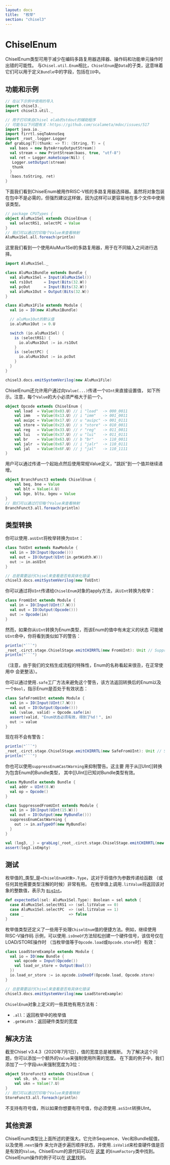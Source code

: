 ```yaml
---
layout: docs
title:  "枚举"
section: "chisel3"
---
```


# ChiselEnum

ChiselEnum类型可用于减少在编码多路复用器选择器、操作码和功能单元操作时出错的可能性。
与`Chisel.util.Enum`相比，`ChiselEnum`是`Data`的子类，这意味着它们可以用于定义`Bundle`中的字段，包括在`IO`中。

## 功能和示例

```scala mdoc
// 在以下示例中使用的导入
import chisel3._
import chisel3.util._
```

```scala mdoc:invisible
// 用于打印来自Chisel elab的stdout的辅助程序
// 可能与以下问题有关：https://github.com/scalameta/mdoc/issues/517
import java.io._
import firrtl.seqToAnnoSeq
import _root_.logger.Logger
def grabLog[T](thunk: => T): (String, T) = {
  val baos = new ByteArrayOutputStream()
  val stream = new PrintStream(baos, true, "utf-8")
  val ret = Logger.makeScope(Nil) {
   Logger.setOutput(stream)
   thunk
  }
  (baos.toString, ret)
}
```

下面我们看到ChiselEnum被用作RISC-V核的多路复用器选择器。虽然将对象包装在包中不是必需的，但强烈建议这样做，因为这样可以更容易地在多个文件中使用该类型。

```scala mdoc
// package CPUTypes {
object AluMux1Sel extends ChiselEnum {
  val selectRS1, selectPC = Value
}
// 我们可以通过打印每个Value来查看映射
AluMux1Sel.all.foreach(println)
```

这里我们看到一个使用AluMux1Sel的多路复用器，用于在不同输入之间进行选择。

```scala mdoc
import AluMux1Sel._

class AluMux1Bundle extends Bundle {
  val aluMux1Sel = Input(AluMux1Sel())
  val rs1Out     = Input(Bits(32.W))
  val pcOut      = Input(Bits(32.W))
  val aluMux1Out = Output(Bits(32.W))
}

class AluMux1File extends Module {
  val io = IO(new AluMux1Bundle)

  // aluMux1Out的默认值
  io.aluMux1Out := 0.U

  switch (io.aluMux1Sel) {
    is (selectRS1) {
      io.aluMux1Out := io.rs1Out
    }
    is (selectPC) {
      io.aluMux1Out := io.pcOut
    }
  }
}
```

```scala mdoc:verilog
chisel3.docs.emitSystemVerilog(new AluMux1File)
```

ChiselEnum还允许用户通过向`Value(...)`传递一个`UInt`来直接设置值，
如下所示。注意，每个`Value`的大小必须严格大于前一个。

```scala mdoc
object Opcode extends ChiselEnum {
    val load  = Value(0x03.U) // i "load"  -> 000_0011
    val imm   = Value(0x13.U) // i "imm"   -> 001_0011
    val auipc = Value(0x17.U) // u "auipc" -> 001_0111
    val store = Value(0x23.U) // s "store" -> 010_0011
    val reg   = Value(0x33.U) // r "reg"   -> 011_0011
    val lui   = Value(0x37.U) // u "lui"   -> 011_0111
    val br    = Value(0x63.U) // b "br"    -> 110_0011
    val jalr  = Value(0x67.U) // i "jalr"  -> 110_0111
    val jal   = Value(0x6F.U) // j "jal"   -> 110_1111
}
```

用户可以通过传递一个起始点然后使用常规Value定义，"跳跃"到一个值并继续递增。

```scala mdoc
object BranchFunct3 extends ChiselEnum {
    val beq, bne = Value
    val blt = Value(4.U)
    val bge, bltu, bgeu = Value
}
// 我们可以通过打印每个Value来查看映射
BranchFunct3.all.foreach(println)
```

## 类型转换

你可以使用`.asUInt`将枚举转换为`UInt`：

```scala mdoc
class ToUInt extends RawModule {
  val in = IO(Input(Opcode()))
  val out = IO(Output(UInt(in.getWidth.W)))
  out := in.asUInt
}
```

```scala mdoc:invisible
// 总是需要运行Chisel来查看是否有具体化错误
chisel3.docs.emitSystemVerilog(new ToUInt)
```

你可以通过将`UInt`传递给`ChiselEnum`对象的apply方法，从`UInt`转换为枚举：

```scala mdoc
class FromUInt extends Module {
  val in = IO(Input(UInt(7.W)))
  val out = IO(Output(Opcode()))
  out := Opcode(in)
}
```

然而，如果你从`UInt`转换为Enum类型，而该Enum的值中有未定义的状态
可能被`UInt`命中，你将看到类似如下的警告：

```scala mdoc:passthrough
println("```")
_root_.circt.stage.ChiselStage.emitCHIRRTL(new FromUInt): Unit // Suppress String output
println("```")
```

（注意，由于我们的文档生成流程的特殊性，Enum的名称看起来很丑，在正常使用中
会更整洁）。

你可以通过使用`.safe`工厂方法来避免这个警告，该方法返回转换后的Enum以及
一个`Bool`，指示Enum是否处于有效状态：

```scala mdoc
class SafeFromUInt extends Module {
  val in = IO(Input(UInt(7.W)))
  val out = IO(Output(Opcode()))
  val (value, valid) = Opcode.safe(in)
  assert(valid, "Enum状态必须有效，得到了%d！", in)
  out := value
}
```

现在将不会有警告：

```scala mdoc:passthrough
println("```")
_root_.circt.stage.ChiselStage.emitCHIRRTL(new SafeFromUInt): Unit // Suppress String output
println("```")
```

你也可以使用`suppressEnumCastWarning`来抑制警告。这主要
用于从[[UInt]]转换为包含Enum的Bundle类型，
其中[[UInt]]已知对Bundle类型有效。

```scala mdoc
class MyBundle extends Bundle {
  val addr = UInt(8.W)
  val op = Opcode()
}

class SuppressedFromUInt extends Module {
  val in = IO(Input(UInt(15.W)))
  val out = IO(Output(new MyBundle()))
  suppressEnumCastWarning {
    out := in.asTypeOf(new MyBundle)
  }
}
```

```scala mdoc:invisible
val (log3, _) = grabLog(_root_.circt.stage.ChiselStage.emitCHIRRTL(new SuppressedFromUInt))
assert(log3.isEmpty)
```

## 测试

枚举值的_类型_是`<ChiselEnum对象>.Type`，这对于将值作为参数传递给函数
（或任何其他需要类型注解的时候）非常有用。
在枚举值上调用`.litValue`将返回该对象的整数值，表示为
[`BigInt`](https://www.scala-lang.org/api/2.12.13/scala/math/BigInt.html)。

```scala mdoc
def expectedSel(sel: AluMux1Sel.Type): Boolean = sel match {
  case AluMux1Sel.selectRS1 => (sel.litValue == 0)
  case AluMux1Sel.selectPC  => (sel.litValue == 1)
  case _                    => false
}
```

枚举值类型还定义了一些用于处理`ChiselEnum`值的便捷方法。例如，继续使用RISC-V操作码
示例，可以使用`.isOneOf`方法轻松创建一个硬件信号，该信号仅在LOAD/STORE操作时
（当枚举值等于`Opcode.load`或`Opcode.store`时）有效：

```scala mdoc
class LoadStoreExample extends Module {
  val io = IO(new Bundle {
    val opcode = Input(Opcode())
    val load_or_store = Output(Bool())
  })
  io.load_or_store := io.opcode.isOneOf(Opcode.load, Opcode.store)
}
```

```scala mdoc:invisible
// 总是需要运行Chisel来查看是否有具体化错误
chisel3.docs.emitSystemVerilog(new LoadStoreExample)
```

`ChiselEnum`对象上定义的一些其他有用方法有：

* `.all`：返回枚举中的枚举值
* `.getWidth`：返回硬件类型的宽度

## 解决方法

截至Chisel v3.4.3（2020年7月1日），值的宽度总是被推断。
为了解决这个问题，你可以添加一个额外的`Value`来强制使用所需的宽度。
在下面的例子中，我们添加了一个字段`ukn`来强制宽度为3位：

```scala mdoc
object StoreFunct3 extends ChiselEnum {
    val sb, sh, sw = Value
    val ukn = Value(7.U)
}
// 我们可以通过打印每个Value来查看映射
StoreFunct3.all.foreach(println)
```

不支持有符号值，所以如果你想要有符号值，你必须使用`.asSInt`转换UInt。

## 其他资源

ChiselEnum类型比上面所述的更强大。它允许Sequence、Vec和Bundle赋值，以及使用`.next`操作
来允许逐步遍历顺序状态，并使用`.isValid`来检查硬件值是否是有效的`Value`。ChiselEnum的源代码可以在
[这里](https://github.com/chipsalliance/chisel3/blob/2a96767097264eade18ff26e1d8bce192383a190/core/src/main/scala/chisel3/StrongEnum.scala)
的`EnumFactory`类中找到。ChiselEnum操作的例子可以在
[这里](https://github.com/chipsalliance/chisel3/blob/dd6871b8b3f2619178c2a333d9d6083805d99e16/src/test/scala/chiselTests/StrongEnum.scala)找到。
